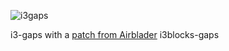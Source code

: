 ![i3gaps](http://i.imgur.com/VOffiTs.png)

i3-gaps with a [patch from Airblader](https://gist.github.com/Airblader/72d6a03d05c111d33ad4)
i3blocks-gaps

